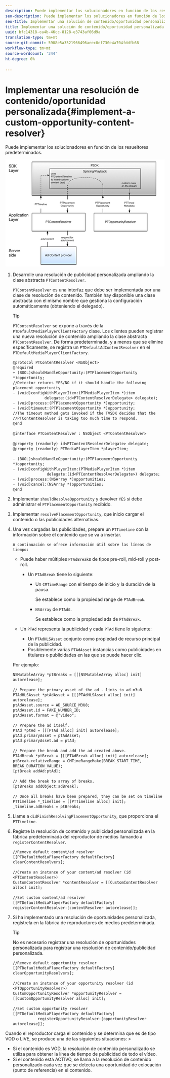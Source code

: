 ```yaml
---
description: Puede implementar los solucionadores en función de los resueltores predeterminados.
seo-description: Puede implementar los solucionadores en función de los resueltores predeterminados.
seo-title: Implementar una solución de contenido/oportunidad personalizada
title: Implementar una solución de contenido/oportunidad personalizada
uuid: bfc14318-ca4b-46cc-8128-e3743af06d9a
translation-type: tm+mt
source-git-commit: 5908e5a3521966496aeec0ef730e4a704fddfb68
workflow-type: tm+mt
source-wordcount: '344'
ht-degree: 0%

---
```



# Implementar una resolución de contenido/oportunidad personalizada{#implement-a-custom-opportunity-content-resolver}

Puede implementar los solucionadores en función de los resueltores predeterminados.

<!--<a id="fig_CC41E2A66BDB4115821F33737B46A09B"></a>-->

![](assets/ios_psdk_content_resolver.png)

1. Desarrolle una resolución de publicidad personalizada ampliando la clase abstracta `PTContentResolver`.

   `PTContentResolver` es una interfaz que debe ser implementada por una clase de resolución de contenido. También hay disponible una clase abstracta con el mismo nombre que gestiona la configuración automáticamente (obteniendo el delegado).

   >[!TIP]
   >
   >`PTContentResolver` se expone a través de la  `PTDefaultMediaPlayerClientFactory` clase. Los clientes pueden registrar una nueva resolución de contenido ampliando la clase abstracta `PTContentResolver`. De forma predeterminada, y a menos que se elimine específicamente, se registra un `PTDefaultAdContentResolver` en el `PTDefaultMediaPlayerClientFactory`.

   ```
   @protocol PTContentResolver <NSObject> 
   @required 
   + (BOOL)shouldHandleOpportunity:(PTPlacementOpportunity *)opportunity;  
   //Detector returns YES/NO if it should handle the following placement opportunity 
   - (void)configWithPlayerItem:(PTMediaPlayerItem *)item  
                 delegate:(id<PTContentResolverDelegate> delegate); 
   - (void)process:(PTPlacementOpportunity *)opportunity; 
   - (void)timeout:(PTPlacementOpportunity *)opportunity;  
   //The timeout method gets invoked if the TVSDK decides that the  
   //PTContentResolver is taking too much time to respond. 
   @end 
   
   @interface PTContentResolver : NSObject <PTContentResolver> 
   
   @property (readonly) id<PTContentResolverDelegate> delegate; 
   @property (readonly) PTMediaPlayerItem *playerItem; 
   
   - (BOOL)shouldHandleOpportunity:(PTPlacementOpportunity *)opportunity; 
   - (void)configWithPlayerItem:(PTMediaPlayerItem *)item  
                  delegate:(id<PTContentResolverDelegate>) delegate; 
   - (void)process:(NSArray *)opportunities; 
   - (void)cancel:(NSArray *)opportunities; 
   @end
   ```

1. Implementar `shouldResolveOpportunity` y devolver `YES` si debe administrar el `PTPlacementOpportunity` recibido.
1. Implementar `resolvePlacementOpportunity`, que inicio cargar el contenido o las publicidades alternativas.
1. Una vez cargadas las publicidades, prepare un `PTTimeline` con la información sobre el contenido que se va a insertar.

       A continuación se ofrece información útil sobre las líneas de tiempo:
   
   * Puede haber múltiples `PTAdBreak`s de tipos pre-roll, mid-roll y post-roll.

      * Un `PTAdBreak` tiene lo siguiente:

         * Un `CMTimeRange` con el tiempo de inicio y la duración de la pausa.

            Se establece como la propiedad range de `PTAdBreak`.

         * `NSArray` de  `PTAd`s.

            Se establece como la propiedad ads de `PTAdBreak`.
   * Un `PTAd` representa la publicidad y cada `PTAd` tiene lo siguiente:

      * Un `PTAdHLSAsset` conjunto como propiedad de recurso principal de la publicidad.
      * Posiblemente varias `PTAdAsset` instancias como publicidades en titulares o publicidades en las que se puede hacer clic.

   Por ejemplo:

   ```
   NSMutableArray *ptBreaks = [[[NSMutableArray alloc] init] autorelease]; 
   
   // Prepare the primary asset of the ad - links to ad m3u8 
   PTAdHLSAsset *ptAdAsset = [[[PTAdHLSAsset alloc] init] autorelease]; 
   ptAdAsset.source = AD_SOURCE_M3U8; 
   ptAdAsset.id = FAKE_NUMBER_ID; 
   ptAdAsset.format = @"video"; 
   
   // Prepare the ad itself. 
   PTAd *ptAd = [[[PTAd alloc] init] autorelease]; 
   ptAd.primaryAsset = ptAdAsset; 
   ptAd.primaryAsset.ad = ptAd; 
   
   // Prepare the break and add the ad created above. 
   PTAdBreak *ptBreak = [[[PTAdBreak alloc] init] autorelease]; 
   ptBreak.relativeRange = CMTimeRangeMake(BREAK_START_TIME, BREAK_DURATION_VALUE); 
   [ptBreak addAd:ptAd]; 
   
   // Add the break to array of breaks. 
   [ptBreaks addObject:adBreak]; 
   
   // Once all breaks have been prepared, they can be set on timeline 
   PTTimeline *_timeline = [[PTTimeline alloc] init]; 
   _timeline.adBreaks = ptBreaks;
   ```

1. Llame a `didFinishResolvingPlacementOpportunity`, que proporciona el `PTTimeline`.
1. Registre la resolución de contenido y publicidad personalizada en la fábrica predeterminada del reproductor de medios llamando a `registerContentResolver`.

   ```
   //Remove default content/ad resolver 
   [[PTDefaultMediaPlayerFactory defaultFactory] clearContentResolvers]; 
   
   //Create an instance of your content/ad resolver (id <PTContentResolver>) 
   CustomContentResolver *contentResolver = [[CustomContentResolver alloc] init]; 
   
   //Set custom content/ad resolver 
   [[PTDefaultMediaPlayerFactory defaultFactory] registerContentResolver:[contentResolver autorelease]];
   ```

1. Si ha implementado una resolución de oportunidades personalizada, regístrela en la fábrica de reproductores de medios predeterminada.

   >[!TIP]
   >
   >No es necesario registrar una resolución de oportunidades personalizada para registrar una resolución de contenido/publicidad personalizada.

   ```
   //Remove default opportunity resolver 
   [[PTDefaultMediaPlayerFactory defaultFactory] clearOpportunityResolvers]; 
   
   //Create an instance of your opportunity resolver (id <PTOpportunityResolver>) 
   CustomOpportunityResolver *opportunityResolver = [[CustomOpportunityResolver alloc] init]; 
   
   //Set custom opportunity resolver 
   [[PTDefaultMediaPlayerFactory defaultFactory]  
              registerOpportunityResolver:[opportunityResolver autorelease]];
   ```

Cuando el reproductor carga el contenido y se determina que es de tipo VOD o LIVE, se produce una de las siguientes situaciones: >
* Si el contenido es VOD, la resolución de contenido personalizado se utiliza para obtener la línea de tiempo de publicidad de todo el vídeo.
* Si el contenido está ACTIVO, se llama a la resolución de contenido personalizado cada vez que se detecta una oportunidad de colocación (punto de referencia) en el contenido.
